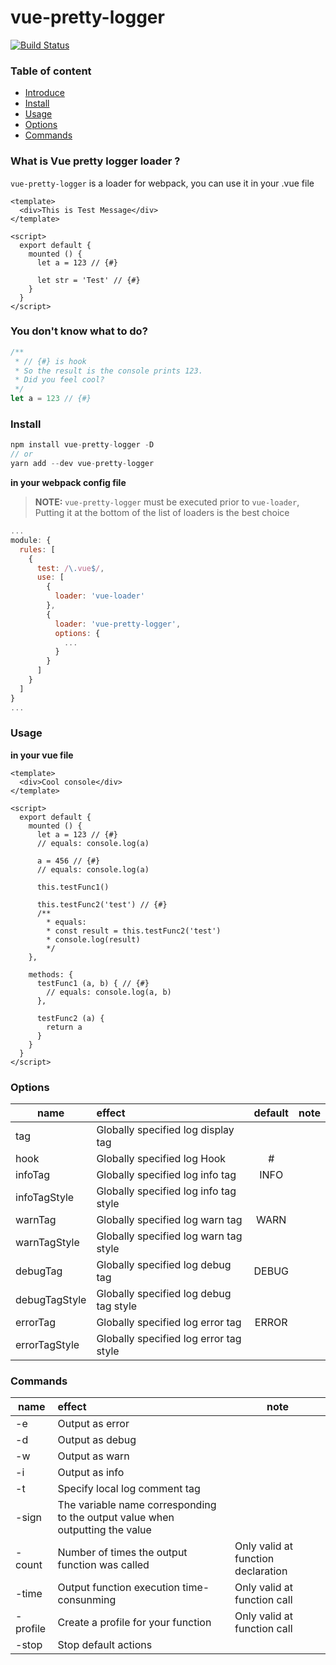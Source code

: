 # vue-pretty-logger

[![Build Status](https://travis-ci.org/TaroXin/vue-pretty-logger.svg?branch=master)](https://travis-ci.org/TaroXin/vue-pretty-logger)

### Table of content

* [Introduce](#introduce)
* [Install](#install)
* [Usage](#usage)
* [Options](#options)
* [Commands](#commands)

<span id="introduce"></span>
### What is Vue pretty logger loader ?
`vue-pretty-logger` is a loader for webpack, you can use it  in your .vue file

``` vue
<template>
  <div>This is Test Message</div>
</template>

<script>
  export default {
    mounted () {
      let a = 123 // {#}

      let str = 'Test' // {#}
    }
  }
</script>
```

### You don't know what to do?

``` javascript
/**
 * // {#} is hook
 * So the result is the console prints 123.
 * Did you feel cool?
 */
let a = 123 // {#}
```

<span id="install"></span>
### Install

``` javascript
npm install vue-pretty-logger -D
// or
yarn add --dev vue-pretty-logger
```
 **in your webpack config file** 
> **NOTE:** `vue-pretty-logger` must be executed prior to `vue-loader`, Putting it at the bottom of the list of loaders is the best choice
``` javascript
...
module: {
  rules: [
    {
      test: /\.vue$/,
      use: [
        {
          loader: 'vue-loader'
        },
        {
          loader: 'vue-pretty-logger',
          options: {
            ...
          }
        }
      ]
    }
  ]
}
...
```

<span id="usage"></span>
### Usage

**in your vue file**
``` vue
<template>
  <div>Cool console</div>
</template>

<script>
  export default {
    mounted () {
      let a = 123 // {#}
      // equals: console.log(a)

      a = 456 // {#}
      // equals: console.log(a)
    
      this.testFunc1()

      this.testFunc2('test') // {#}
      /**
        * equals:
        * const result = this.testFunc2('test')
        * console.log(result)
        */
    },

    methods: {
      testFunc1 (a, b) { // {#}
        // equals: console.log(a, b)
      },

      testFunc2 (a) {
        return a
      }
    }
  }
</script>
```

<span id="options"></span>
### Options
| name | effect | default |note |
| - | :- | :-: | -: | 
| tag | Globally specified log display tag  |  |  |
| hook | Globally specified log Hook  | # |  |
| infoTag | Globally specified log info tag  | INFO |  |
| infoTagStyle | Globally specified log info tag style  |  |  |
| warnTag | Globally specified log warn tag  | WARN |  |
| warnTagStyle | Globally specified log warn tag style  |  |  |
| debugTag | Globally specified log debug tag  | DEBUG |  |
| debugTagStyle | Globally specified log debug tag style  |  |  |
| errorTag | Globally specified log error tag  | ERROR |  |
| errorTagStyle | Globally specified log error tag style  |  |  |


<span id="commands"></span>
### Commands

| name | effect | note |
| - | :- | - |
| -e | Output as error |  |
| -d | Output as debug |  |
| -w | Output as warn |  |
| -i | Output as info |  |
| -t | Specify local log comment tag |  |
| -sign | The variable name corresponding to the output value when outputting the value |  |
| -count | Number of times the output function was called | Only valid at function declaration |
| -time | Output function execution time-consunming | Only valid at function call |
| -profile | Create a profile for your function | Only valid at function call |
| -stop | Stop default actions | |



